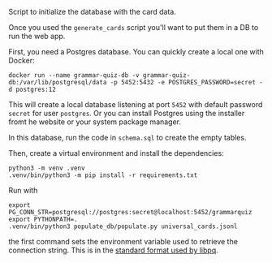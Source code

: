 Script to initialize the database with the card data.

Once you used the `generate_cards` script you'll want to put them in a DB to run the web app.

First, you need a Postgres database. You can quickly create a local one with Docker:

    docker run --name grammar-quiz-db -v grammar-quiz-db:/var/lib/postgresql/data -p 5452:5432 -e POSTGRES_PASSWORD=secret -d postgres:12

This will create a local database listening at port `5452` with default password `secret` for user `postgres`.
Or you can install Postgres using the installer fromt he website or your system package manager.

In this database, run the code in `schema.sql` to create the empty tables.

Then, create a virtual environment and install the dependencies:

    python3 -m venv .venv
    .venv/bin/python3 -m pip install -r requirements.txt

Run with

    export PG_CONN_STR=postgresql://postgres:secret@localhost:5452/grammarquiz
    export PYTHONPATH=.
    .venv/bin/python3 populate_db/populate.py universal_cards.jsonl

the first command sets the environment variable used to retrieve the connection string. This is in the
[standard format used by libpq](https://www.postgresql.org/docs/current/libpq-connect.html#LIBPQ-CONNSTRING).
